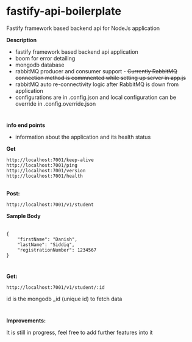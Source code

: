 # fastify-api-boilerplate
Fastify framework based backend api for NodeJs application

**Description**
* fastify framework based backend api application
* boom for error detailing
* mongodb database
* rabbitMQ producer and consumer support - ~~Currently RabbitMQ connection method is commnented while setting up server in app.js~~
* rabbitMQ auto re-connectivity logic after RabbitMQ is down from application
* configurations are in .config.json and local configuration can be override in .config.override.json

#
**info end points**
*  information about the application and its health status

**Get**
```
http://localhost:7001/keep-alive
http://localhost:7001/ping
http://localhost:7001/version
http://localhost:7001/health
```

##
**Post:**
```
http://localhost:7001/v1/student
```
**Sample Body**
######
```
{
	"firstName": "Danish",
	"lastName": "Siddiq",
	"registrationNumber": 1234567
}
```

#

**Get:**
```
http://localhost:7001/v1/student/:id
```

id is the mongodb _id (unique id) to fetch data
#


**Improvements:**

It is still in progress, feel free to add further features into it

